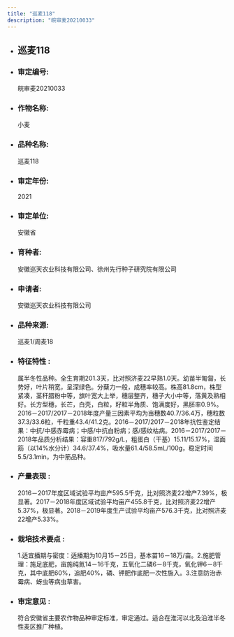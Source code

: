 ```yaml
---
title: "巡麦118"
description: "皖审麦20210033"
---
```

* ## 巡麦118
* ###  审定编号:  
   皖审麦20210033

*  ### 作物名称:  
   小麦

*   ###  品种名称: 
    巡麦118

*   ### 审定年份: 
    2021

*   ### 审定单位:  
    安徽省

*   ### 育种者:  
    安徽巡天农业科技有限公司、徐州先行种子研究院有限公司

*   ### 申请者:  
    安徽巡天农业科技有限公司

*   ### 品种来源:  
    巡麦1/周麦18

*   ### 特征特性 : 
    属半冬性品种。全生育期201.3天，比对照济麦22早熟1.0天。幼苗半匍匐，长势好，叶片稍宽，呈深绿色。分蘖力一般，成穗率较高。株高81.8cm，株型紧凑，茎秆腊粉中等，旗叶宽大上举，穗层整齐，穗子大小中等，落黄及熟相好。长方型穗，长芒，白壳，白粒，籽粒半角质、饱满度好，黑胚率0.9%。2016－2017/2017－2018年度产量三因素平均为亩穗数40.7/36.4万，穗粒数37.3/33.6粒，千粒重43.4/41.2克。2016－2017/2017－2018年抗性鉴定结果：中抗/中感赤霉病；中感/中抗白粉病；感/感纹枯病。2016－2017/2017－2018年品质分析结果：容重817/792g/L，粗蛋白（干基）15.11/15.17%，湿面筋（以14%水分计）34.6/37.4%，吸水量61.4/58.5mL/100g，稳定时间5.5/3.1min，为中筋品种。

*   ### 产量表现 : 
    2016－2017年度区域试验平均亩产595.5千克，比对照济麦22增产7.39%，极显著。2017－2018年度区域试验平均亩产455.8千克，比对照济麦22增产5.37%，极显著。2018－2019年度生产试验平均亩产576.3千克，比对照济麦22增产5.33%。

*   ### 栽培技术要点 : 
    1.适宜播期与密度：适播期为10月15－25日，基本苗16－18万/亩。2.施肥管理：施足底肥，亩施纯氮14－16千克，五氧化二磷6－8千克，氧化钾6－8千克，其中底肥60%，追肥40%，磷、钾肥作底肥一次性施入。3.注意防治赤霉病、蚜虫等病虫草害。

*   ### 审定意见 : 
    符合安徽省主要农作物品种审定标准，审定通过。适合在淮河以北及沿淮半冬性麦区推广种植。
